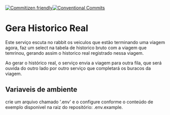 [![Commitizen friendly](https://img.shields.io/badge/commitizen-friendly-brightgreen.svg)](http://commitizen.github.io/cz-cli/)[![Conventional Commits](https://img.shields.io/badge/Conventional%20Commits-1.0.0-yellow.svg)](https://conventionalcommits.org)

# Gera Historico Real
Este serviço escuta no rabbit os veiculos que estão terminando uma viagem agora, faz um select na tabela de historico bruto com a viagem que temrinou, gerando assim o historico real registrado nessa viagem.

Ao gerar o histórico real, o serviço envia a viagem para outra fila, que será ouvida do outro lado por outro serviço que completará os buracos da viagem.


## Variaveis de ambiente

crie um arquivo chamado '.env' e o configure conforme o conteúdo de exemplo disponivel na raiz do repositório: .env.example.
